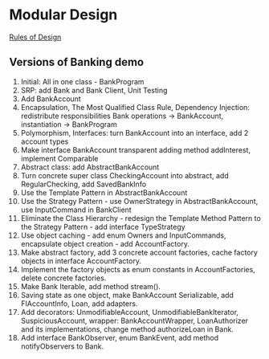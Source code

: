 Modular Design
==============

[Rules of Design](Rules.md)

Versions of Banking demo
------------------------

1. Initial: All in one class - BankProgram
2. SRP: add Bank and Bank Client, Unit Testing
3. Add BankAccount
4. Encapsulation, The Most Qualified Class Rule, Dependency Injection:
  redistribute responsibilities Bank operations -> BankAccount, 
  instantiation -> BankProgram
5. Polymorphism, Interfaces: turn BankAccount into an interface, add 2 account types
6. Make interface BankAccount transparent adding method addInterest, implement Comparable
7. Abstract class: add AbstractBankAccount  
8. Turn concrete super class CheckingAccount into abstract, add RegularChecking,
   add SavedBankInfo
9. Use the Template Pattern in AbstractBankAccount 
10. Use the Strategy Pattern - use OwnerStrategy in AbstractBankAccount, 
                               use InputCommand in BankClient
11. Eliminate the Class Hierarchy - redesign the Template Method Pattern to the Strategy Pattern -
    add interface TypeStrategy
12. Use object caching - add enum Owners and InputCommands,
    encapsulate object creation - add AccountFactory.
13. Make abstract factory, add 3 concrete account factories, cache factory objects in interface AccountFactory.
14. Implement the factory objects as enum constants in AccountFactories, delete concrete factories.
15. Make Bank Iterable, add method stream().
16. Saving state as one object, make BankAccount Serializable, add FIAccountInfo, Loan, add adapters.
17. Add decorators: UnmodifiableAccount, UnmodifiableBankIterator, SuspiciousAccount, wrapper: BankAccountWrapper, 
                    LoanAuthorizer and its implementations, change method authorizeLoan in Bank.
18. Add interface BankObserver, enum BankEvent, add method notifyObservers to Bank. 